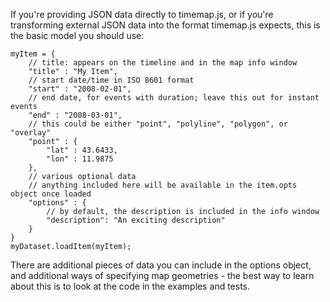 If you're providing JSON data directly to timemap.js, or if you're transforming external JSON data into the format timemap.js expects, this is the basic model you should use:

```
myItem = {
    // title: appears on the timeline and in the map info window
    "title" : "My Item",
    // start date/time in ISO 8601 format
    "start" : "2008-02-01",
    // end date, for events with duration; leave this out for instant events
    "end" : "2008-03-01",
    // this could be either "point", "polyline", "polygon", or "overlay"
    "point" : {
        "lat" : 43.6433,
        "lon" : 11.9875
    },
    // various optional data
    // anything included here will be available in the item.opts object once loaded
    "options" : {
        // by default, the description is included in the info window
        "description": "An exciting description"
    }
}
myDataset.loadItem(myItem);
```

There are additional pieces of data you can include in the options object, and additional ways of specifying map geometries - the best way to learn about this is to look at the code in the examples and tests.